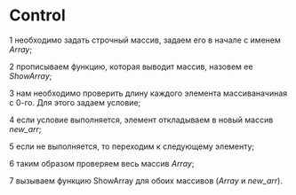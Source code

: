 # Control
1 необходимо задать строчный массив, задаем его в начале с именем *Array*;

2 прописываем функцию, которая выводит массив, назовем ее *ShowArray*;

3 нам необходимо проверить длину каждого элемента массиваначиная с 0-го. Для этого задаем условие;

4 если условие выполняется, элемент откладываем в новый массив *new_arr*;

5 если не выполняется, то переходим к следующему элементу;

6 таким образом проверяем весь массив *Array*;

7 вызываем функцию ShowArray для обоих массивов (*Array* и *new_arr*).
